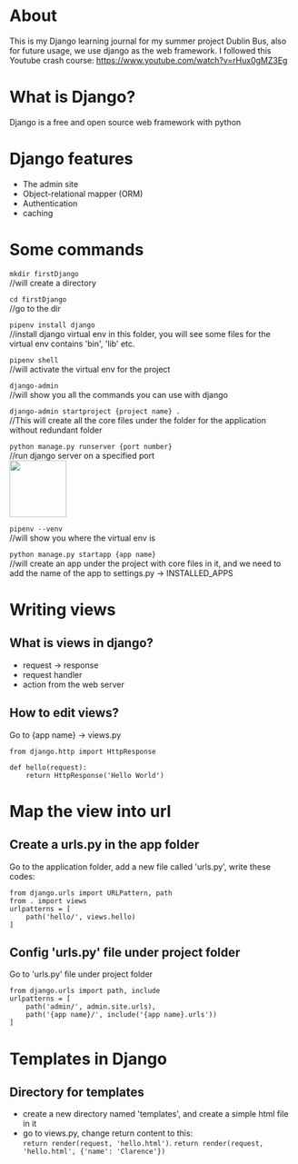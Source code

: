 # About
This is my Django learning journal for my summer project Dublin Bus, also for future usage, we use django as the web framework.
I followed this Youtube crash course: https://www.youtube.com/watch?v=rHux0gMZ3Eg

# What is Django?
Django is a free and open source web framework with python

# Django features
- The admin site
- Object-relational mapper (ORM)
- Authentication
- caching

# Some commands
```mkdir firstDjango ```   
//will create a directory

```cd firstDjango```  
//go to the dir  

```pipenv install django```   
//install django virtual env in this folder, you will see some files for the virtual env contains 'bin', 'lib' etc.  

```pipenv shell```    
//will activate the virtual env for the project  

```django-admin```     
//will show you all the commands you can use with django  

```django-admin startproject {project name} .```    
//This will create all the core files under the folder for the application without redundant folder    

```python manage.py runserver {port number}```    
//run django server on a specified port    
<img src="runserver.jpg" style="height: 100px; width:100px;"/>  

```pipenv --venv```    
//will show you where the virtual env is  

```python manage.py startapp {app name}```    
//will create an app under the project with core files in it, and we need to add the name of the app to settings.py -> INSTALLED_APPS

# Writing views
## What is views in django?
- request -> response
- request handler
- action from the web server
## How to edit views?
Go to {app name} -> views.py  
```
from django.http import HttpResponse

def hello(request):
    return HttpResponse('Hello World')
```
# Map the view into url
## Create a urls.py in the app folder
Go to the application folder, add a new file called 'urls.py', write these codes:  
```
from django.urls import URLPattern, path
from . import views 
urlpatterns = [
    path('hello/', views.hello)
]
```
## Config 'urls.py' file under project folder
Go to 'urls.py' file under project folder
```
from django.urls import path, include  
urlpatterns = [  
    path('admin/', admin.site.urls),  
    path('{app name}/', include('{app name}.urls'))
]
```

# Templates in Django
## Directory for templates
- create  a new directory named 'templates', and create a simple html file in it
- go to views.py, change return content to this:  
```return render(request, 'hello.html')```. 
```return render(request, 'hello.html', {'name': 'Clarence'})```
